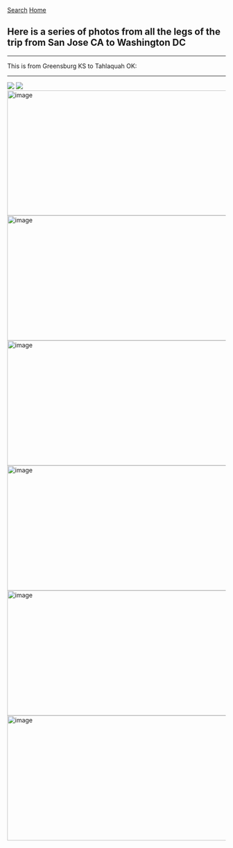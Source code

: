<a href="https://zephyrcarter.github.io/mylife/searchcat/search.html">Search</a>
<a href="https://zephyrcarter.github.io/mylife/searchcat">Home</a>

## Here is a series of photos from all the legs of the trip from San Jose CA to Washington DC

<hr>
This is from Greensburg KS to Tahlaquah OK:
<hr>
<img src="https://github.com/user-attachments/assets/e8c4cc88-e79a-4e74-9c67-ae2ade3532fa"/>
<img src="https://github.com/user-attachments/assets/ed7b0d86-16c1-41fc-a2c2-7ae5dbadf17b"/>
<img width="512" height="288" alt="image" src="https://github.com/user-attachments/assets/19e30fee-5dd5-479f-b68e-f7e10ea66fb2" />
<img width="512" height="288" alt="image" src="https://github.com/user-attachments/assets/acdd5e0f-80bd-4014-b7f3-d48266975c77" />
<img width="512" height="288" alt="image" src="https://github.com/user-attachments/assets/883eb08f-9dec-4fc9-9ff8-7af0a189f03a" />
<img width="512" height="288" alt="image" src="https://github.com/user-attachments/assets/874e8236-1615-4f0e-b51b-6b280bf8b473" />
<img width="512" height="288" alt="image" src="https://github.com/user-attachments/assets/1a618b26-cd78-49d2-8b38-1d660339688e" />
<img width="512" height="288" alt="image" src="https://github.com/user-attachments/assets/617581fc-12c2-40b8-b64b-37091b062407" />






















